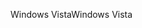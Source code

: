 <span data-ttu-id="9cfc3-101">Windows Vista</span><span class="sxs-lookup"><span data-stu-id="9cfc3-101">Windows Vista</span></span>